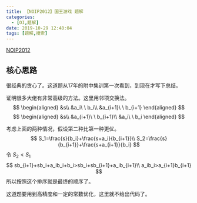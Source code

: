 ```yaml
---
title: 【NOIP2012】国王游戏 题解
categories:
  - [OI,题解]
date: 2019-10-29 12:48:04
tags: [题解,搜索]
---
```


[NOIP2012](https://www.luogu.org/problem/P1080)

<!--more-->

## 核心思路

很经典的贪心了。这道题从17年的附中集训第一次看到，到现在才写下总结。

证明很多大佬有非常高级的方法。这里用邻项交换法。
$$
\begin{aligned}
&s\\ 
&a_i\ \  b_i\\
&a_{i+1}\ \ b_{i+1}
\end{aligned}
$$
$$
\begin{aligned}
&s\\ 
&a_{i+1}\ \  b_{i+1}\\
&a_i\ \ b_i
\end{aligned}
$$

考虑上面的两种情况，假设第二种比第一种更优。
$$
S_1=\frac{s}{b_i}+\frac{s+a_i}{b_{i+1}}\\
S_2=\frac{s}{b_{i+1}}+\frac{s+a_{i+1}}{b_i}
$$
令 $S_2<S_1$
$$
sb_{i+1}+sb_i+a_ib_i+b_i>sb_i+sb_{i+1}+a_ib_{i+1}\\
a_ib_i>a_{i+1}b_{i+1}
$$
所以按照这个排序就是最终的顺序了。

这道题要用到高精度和一定的常数优化，这里就不给出代码了。